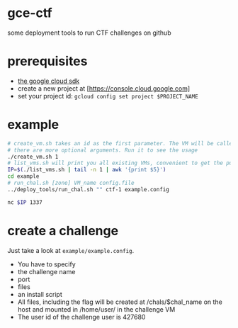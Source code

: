 # gce-ctf
some deployment tools to run CTF challenges on github

# prerequisites
* [the google cloud sdk](https://cloud.google.com/sdk/downloads)
* create a new project at [https://console.cloud.google.com]
* set your project id: `gcloud config set project $PROJECT_NAME`

# example
```sh
# create_vm.sh takes an id as the first parameter. The VM will be called ctf-1
# there are more optional arguments. Run it to see the usage
./create_vm.sh 1 
# list_vms.sh will print you all existing VMs, convenient to get the public IP
IP=$(./list_vms.sh | tail -n 1 | awk '{print $5}')
cd example
# run_chal.sh [zone] VM_name config.file
../deploy_tools/run_chal.sh "" ctf-1 example.config

nc $IP 1337
```

# create a challenge
Just take a look at `example/example.config`.
* You have to specify
 * the challenge name
 * port
 * files
 * an install script
* All files, including the flag will be created at /chals/$chal_name on the host and mounted in /home/user/ in the challenge VM
* The user id of the challenge user is 427680
